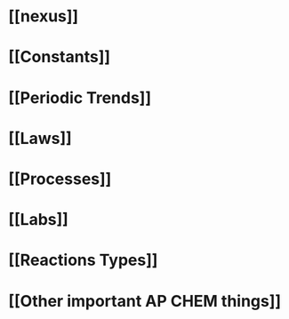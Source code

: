 # [[nexus]]

# [[Constants]]
# [[Periodic Trends]]
# [[Laws]]
# [[Processes]]
# [[Labs]]
# [[Reactions Types]]

# [[Other important AP CHEM things]]
